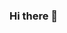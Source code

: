 ### Hi there 👋

<!--
**Emilio-Egal/Emilio-Egal** is a ✨ _special_ ✨ repository because its `README.md` (this file) appears on your GitHub profile.

😄 I'm Emilio Egal, a PhD based at the UMR Decod (INRAe / Institut Agro Rennes-Angers). 
📔 I use population genetics methods and simulation tools to answer questions in evolutionary ecology and conservation biology.
🔭 I’m currently working on the dispersal and the adaptation to climate change in Atlantic salmon populations 🇫🇷
📫 How to reach me: emilio.egal@inrae.fr
-->
